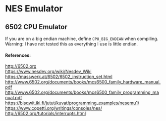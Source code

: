 # NES Emulator

## 6502 CPU Emulator
If you are on a big endian machine, define `CPU_BIG_ENDIAN` when compiling.  
Warning: I have not tested this as everything I use is little endian.  

#### References:
http://6502.org  
https://www.nesdev.org/wiki/Nesdev_Wiki  
https://masswerk.at/6502/6502_instruction_set.html  
http://www.6502.org/documents/books/mcs6500_family_hardware_manual.pdf  
http://www.6502.org/documents/books/mcs6500_family_programming_manual.pdf  
https://bisqwit.iki.fi/jutut/kuvat/programming_examples/nesemu1/  
https://www.copetti.org/writings/consoles/nes/
http://6502.org/tutorials/interrupts.html
